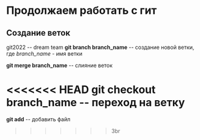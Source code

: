 # Продолжаем работать с гит

## Создание веток

git2022 -- dream team
**git branch branch_name** -- создание новой ветки, где *branch_name* - имя ветки

**git merge branch_name** -- слияние веток

<<<<<<< HEAD
**git checkout branch_name** -- переход на ветку
=======
**git add** -- добавить файл
>>>>>>> 3br
